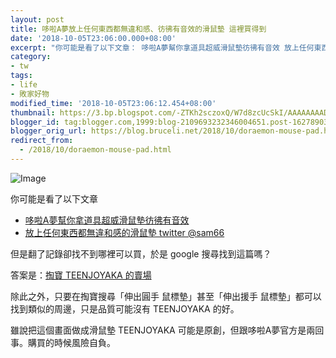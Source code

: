 ```yaml
---
layout: post
title: 哆啦A夢放上任何東西都無違和感、彷彿有音效的滑鼠墊 這裡買得到
date: '2018-10-05T23:06:00.000+08:00'
excerpt: "你可能是看了以下文章： 哆啦A夢幫你拿道具超威滑鼠墊彷彿有音效 放上任何東西都無違和感的滑鼠墊 twitter @sam66 但是翻了記錄卻找不到哪裡可以買，於是 google 搜尋找到這篇嗎？ 答案是..."
category:
- tw
tags:
- life
- 敗家好物
modified_time: '2018-10-05T23:06:12.454+08:00'
thumbnail: https://3.bp.blogspot.com/-ZTKh2sczoxQ/W7d8zcUcSkI/AAAAAAAAD8U/-AHVnsfmVkINgHj6YsCMDCkQGrR5PASaQCLcBGAs/s72-c/40118813_2444544072224228_7635953988268982272_o.jpg
blogger_id: tag:blogger.com,1999:blog-2109693232346004651.post-1627890350228890406
blogger_orig_url: https://blog.bruceli.net/2018/10/doraemon-mouse-pad.html
redirect_from:
  - /2018/10/doraemon-mouse-pad.html
---
```


![Image](https://3.bp.blogspot.com/-ZTKh2sczoxQ/W7d8zcUcSkI/AAAAAAAAD8U/-AHVnsfmVkINgHj6YsCMDCkQGrR5PASaQCLcBGAs/s400/40118813_2444544072224228_7635953988268982272_o.jpg)

你可能是看了以下文章

- [哆啦A夢幫你拿道具超威滑鼠墊彷彿有音效](https://www.ettoday.net/dalemon/post/28906)
- [放上任何東西都無違和感的滑鼠墊 twitter @sam66](https://www.facebook.com/1781568325209839)

但是翻了記錄卻找不到哪裡可以買，於是 google 搜尋找到這篇嗎？

答案是：[掏寶 TEENJOYAKA 的賣場](https://world.taobao.com/item/553258392812.htm?spm=a21wu.11804641.1.9)

除此之外，只要在掏寶搜尋「伸出圓手 鼠標墊」甚至「伸出援手 鼠標墊」都可以找到類似的周邊，只是品質可能沒有 TEENJOYAKA 的好。

雖說把這個畫面做成滑鼠墊 TEENJOYAKA 可能是原創，但跟哆啦A夢官方是兩回事。購買的時候風險自負。
